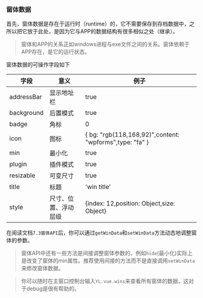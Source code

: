 ### 窗体数据

首先，窗体数据是存在于运行时（runtime）的，它不需要保存到存档数据中，之所以把它放于此处，是因为它与APP的数据结构有很多相似之处（继承）。

> 窗体和APP的关系正如windows进程与exe文件之间的关系。窗体依赖于APP存在，是它的运行状态。

窗体数据的可操作字段如下

| 字段                  | 意义          | 例子 |
| ----------------------- | ------------- | ------------ |
| addressBar | 显示地址栏 | true |
| background | 后置模式 | true |
| badge | 角标 | 0 |
| icon | 图标 | { bg: "rgb(118,168,92)",content: "wpforms",type: "fa" }|
| min | 最小化 | true |
| plugin | 插件模式 | true |
| resizable | 可变尺寸 | true |
| title | 标题 | 'win title' |
| style | 尺寸、位置、浮动层级 | {index: 12,position: Object,size: Object} |

在阅读文档`7.3窗体API`后，你可以通过`getWinData`和`setWinData`方法动态地调整窗体的参数。

> 窗体API中还有一些方法是间接调整窗体参数的，例如`hide`(最小化)实际上是改变了窗体的min属性。推荐使用间接的方法而不是直接调用`setWinData`来修改窗体数据。

> 你可以随时在主窗口控制台输入`YL.vue.wins`来查看所有窗体的数据，这对于debug是很有帮助的。
